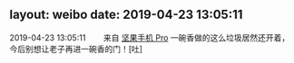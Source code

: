 layout: weibo
date: 2019-04-23 13:05:11
---
2019-04-23 13:05:11  &nbsp;&nbsp;&nbsp;&nbsp;&nbsp;&nbsp; 来自 <a href="http://app.weibo.com/t/feed/Z4AgP" rel="nofollow">坚果手机 Pro</a>
一碗香做的这么垃圾居然还开着，今后别想让老子再进一碗香的门！[吐] ​​​
